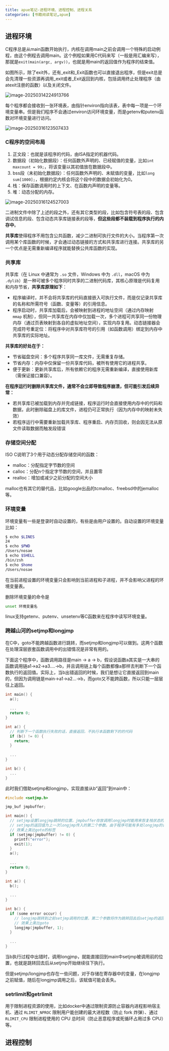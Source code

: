 ```yaml
---
title: apue笔记-进程环境、进程控制、进程关系
categories: [书籍阅读笔记,apue]
---
```


## 进程环境

C程序总是从main函数开始执行，内核在调用main之前会调用一个特殊的启动例程，由这个例程去调用main。这个例程如果用C代码来写（一般是用汇编来写），那就是`exit(main(argc, argv))`，也就是用main的返回值作为程序的结束值。

如图所示，除了exit外，还有\_exit和\_Exit函数也可以直接退出程序，但是exit总是会先清理一些资源再调用\_exit或者\_Exit返回到内核，包括调用终止处理程序（由atexit注册的函数）以及关闭文件。

![image-20250314224913766](https://cdn.jsdelivr.net/gh/NOS-AE/assets@main/img/image-20250314224913766.png)



每个程序都会接收到一张环境表，由指针environ指向该表，表中每一项是一个环境变量串。但是我们程序不会通过environ访问环境变量，而是getenv和putenv函数对环境变量进行访问。

![image-20250316123507433](https://cdn.jsdelivr.net/gh/NOS-AE/assets@main/img/image-20250316123507433.png)

### C程序的空间布局

1. 正文段：也就是该程序的代码，由ISA指定的机器代码。
2. 数据段（初始化数据段）：任何函数外声明的、已经赋值的变量，比如`int maxcount = 99;`，将该变量以其初值放在数据段中。
3. bss段（未初始化数据段）：任何函数外声明的、未赋值的变量，比如`long sum[1000];`，根据约定内核会将这个段中的数据会初始化为0。
4. 栈：保存函数调用时的上下文、在函数内声明的变量等。
5. 堆：动态分配的内存。

![image-20250316124527003](https://cdn.jsdelivr.net/gh/NOS-AE/assets@main/img/image-20250316124527003.png)

二进制文件中除了上述的段之外，还有其它类型的段，比如包含符号表的段、包含调试信息的段、包含动态共享库链接表的段等，**但这些段都不装载到程序执行的内存中**。

**共享库**使得程序不用包含公共函数，减少二进制可执行文件的大小。当程序第一次调用某个库函数的时候，才会通过动态链接的方式和共享库进行连接。共享库的另一个优点是无需重新编译程序就能替换公共库函数的实现。

### 共享库

共享库（在 Linux 中通常为 `.so` 文件，Windows 中为 `.dll`，macOS 中为 `.dylib`）是一种可被多个程序同时共享的二进制代码库，其核心原理是代码复用和内存节省，**共享库原理如下**：

- 程序编译时，并不会将共享库的代码直接嵌入可执行文件，而是仅记录共享库的名称和所需符号（函数、变量等）的引用信息。
- 程序启动时，共享库加载后，会被映射到进程的地址空间（通过内存映射 `mmap` 机制），但同一共享库在内存中仅加载一次，多个进程可共享同一份物理内存（通过页表映射到各自的虚拟地址空间），实现内存复用。动态链接器会完成符号重定位：将程序中对共享库符号的引用（如函数调用）绑定到内存中共享库的实际地址。

**共享库的好处在于：**

- 节省磁盘空间：多个程序共享同一库文件，无需重复存储。
- 节省内存：内存中仅保留一份共享库代码，被所有使用它的进程共享。
- 便于更新：更新共享库后，所有依赖它的程序无需重新编译，直接使用新库（需保证接口兼容）。

**在程序运行时删除共享库文件，通常不会立即导致程序崩溃，但可能引发后续异常：**

- 若共享库已被加载到内存并完成链接，程序运行时会直接使用内存中的代码和数据，此时删除磁盘上的库文件，进程仍可正常执行（因为内存中的映射未失效）
- 若程序运行中需要重新加载共享库、程序重启、内存页回收，则会因无法从原文件读取数据而触发段错误

### 存储空间分配

ISO C说明了3个用于动态分配存储空间的函数：

- malloc：分配指定字节数的空间
- calloc：分配n个指定字节数的空间，并且置零
- realloc：增加或减少之前分配的空间大小

malloc也有其它的替代品，比如google出品的tcmalloc、freebsd中的jemalloc等。

### 环境变量

环境变量有一些是登录时自动设置的，有些是由用户设置的。自动设置的环境变量比如：

``` sh
$ echo $LINES
24
$ echo $PWD
/Users/nosae
$ echo $SHELL
/bin/zsh
$ echo $home
/Users/nosae
```

在当前进程设置的环境变量只会影响到当前进程和子进程，并不会影响父进程的环境变量表。

删除环境变量的命令是

``` sh
unset 环境变量名
```

linux支持getenv、putenv、unsetenv等C函数来在程序中读写环境变量。

### 跨越山河的setjmp和longjmp

在C中，goto不能跨越函数进行跳转，而setjmp和longjmp可以做到。这两个函数在处理深层嵌套函数调用中的出错情况是非常有用的。

下面这个程序中，函数调用路径是main -> a -> b，假设说函数a其实是一大串的函数调用链a1->a2->a3....->b，并且调用链上每个函数都像a那样去判断下一个函数执行的返回值。实际上，当b出错返回的时候，我们是想让它直接返回到main的，但因为调用链是main->a1->a2...->b，而goto又不能跨函数，所以只能一层层往上返回。

``` c
int main() {
  a();
  
  ...
  return 0;
}

int a() {
  // 判断下一个函数执行失败的话，直接返回，不执行本函数剩下的的代码
  if (b() != 0) {
    return;
  }
  
  ...
}

int b() {
  ...
}
```

此时我们借助setjmp和longjmp，实现直接从b“返回”到main中：

``` c
#include <setjmp.h>

jmp_buf jmpbuffer;

int main() {
  // setjmp设置longjmp跳转的位置，jmpbuffer存放调用longjmp时能用来恢复栈状态的所有信息
  // setjmp的返回值为上一次longjmp传入的第二个参数。由于程序可能有多处longjmp的调用，一般用它来判断本次跳转来自哪个longjmp。
  // 效果上类比goto的标签
  if (setjmp(jmpbuffer) != 0) {
    printf("error");
    exit(1);
  }
  a();
  
  ...
  return 0;
}

int a() {
  b();
  
  ...
}

int b() {
  if (some error occur) {
    // longjmp跳转到之前setjmp调用的位置，第二个参数将作为跳转回去后setjmp的返回值
    // 效果上类比goto
    longjmp(jmpbuffer, 1);
  }
  
  ...
}
```

当b执行过程中出错时，调用longjmp，就能直接回到main中setjmp被调用前的位置，也就是跳转回去后从setjmp开始继续往下执行。

但是setjmp/longjmp也存在一些问题，对于存储在寄存器中的变量，在longjmp之前赋值，随后在longjmp调用之后，该赋值可能会丢失。

### setrlimit和getrlimit

用于限制进程资源的使用，比如docker中通过限制资源防止容器内进程影响宿主机、通过 `RLIMIT_NPROC` 限制用户能创建的最大进程数（防止 fork 炸弹）、通过 `RLIMIT_CPU` 限制进程使用的 CPU 总时间（防止恶意程序或死循环占用过多 CPU）等。

## 进程控制


